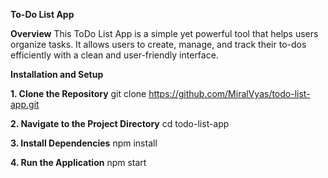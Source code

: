 **To-Do List App**

**Overview**
This ToDo List App is a simple yet powerful tool that helps users organize tasks. It allows users to create, manage, and track their to-dos efficiently with a clean and user-friendly interface.

**Installation and Setup**

**1. Clone the Repository**
   git clone https://github.com/MiralVyas/todo-list-app.git

**2. Navigate to the Project Directory**
   cd todo-list-app

**3. Install Dependencies**
   npm install

**4. Run the Application**
   npm start
   









